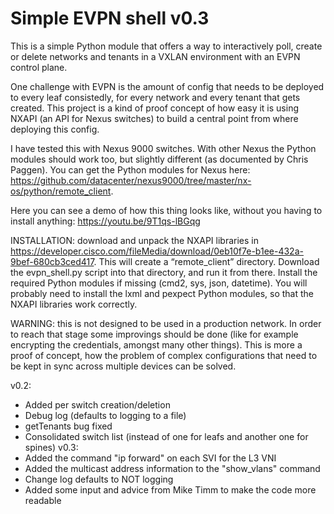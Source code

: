 # Simple EVPN shell v0.3

This is a simple Python module that offers a way to interactively poll, create or delete networks and tenants in a VXLAN environment with an EVPN control plane.

One challenge with EVPN is the amount of config that needs to be deployed to every leaf consistedly, for every network and every tenant that gets created. This project is a kind of proof concept of how easy it is using NXAPI (an API for Nexus switches) to build a central point from where deploying this config.

I have tested this with Nexus 9000 switches. With other Nexus the Python modules should work too, but slightly different (as documented by Chris Paggen). You can get the Python modules for Nexus here: https://github.com/datacenter/nexus9000/tree/master/nx-os/python/remote_client.

Here you can see a demo of how this thing looks like, without you having to install anything: https://youtu.be/9T1qs-lBGqg

INSTALLATION: download and unpack the NXAPI libraries in https://developer.cisco.com/fileMedia/download/0eb10f7e-b1ee-432a-9bef-680cb3ced417. This will create a “remote_client” directory. Download the evpn_shell.py script into that directory, and run it from there. Install the required Python modules if missing (cmd2, sys, json, datetime). You will probably need to install the lxml and pexpect Python modules, so that the NXAPI libraries work correctly.

WARNING: this is not designed to be used in a production network. In order to reach that stage some improvings should be done (like for example encrypting the credentials, amongst many other things). This is more a proof of concept, how the problem of complex configurations that need to be kept in sync across multiple devices can be solved.

v0.2:
 * Added per switch creation/deletion
 * Debug log (defaults to logging to a file)
 * getTenants bug fixed
 * Consolidated switch list (instead of one for leafs and another one for spines)
v0.3:
 * Added the command "ip forward" on each SVI for the L3 VNI
 * Added the multicast address information to the "show_vlans" command
 * Change log defaults to NOT logging
 * Added some input and advice from Mike Timm to make the code more readable


